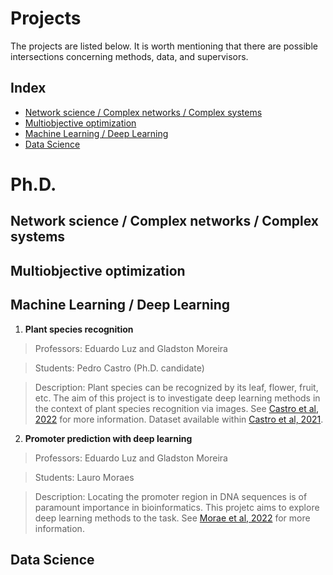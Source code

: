 # Projects

The projects are listed below. It is worth mentioning that there are possible intersections concerning methods, data, and supervisors.

## Index

- [Network science / Complex networks / Complex systems](#networks)
- [Multiobjective optimization](#moo)
- [Machine Learning / Deep Learning](#machine-learning)
- [Data Science](#data-science)


# Ph.D.


## Network science / Complex networks / Complex systems <a name="networks"></a>



## Multiobjective optimization <a name="moo"></a>



## Machine Learning / Deep Learning <a name="machine-learning"></a>
1) **Plant species recognition**
> Professors: Eduardo Luz and Gladston Moreira

> Students: Pedro Castro (Ph.D. candidate)

> Description: Plant species can be recognized by its leaf, flower, fruit, etc. The aim of this project is to investigate deep learning methods in the context of plant species recognition via images. See [Castro et al, 2022](https://ieeexplore.ieee.org/abstract/document/9667141/) for more information. Dataset available within [Castro et al, 2021](https://www.sciencedirect.com/science/article/pii/S2352340921005965).


2) **Promoter prediction with deep learning**
> Professors: Eduardo Luz and Gladston Moreira

> Students: Lauro Moraes

> Description: Locating the promoter region in DNA sequences is of paramount importance in bioinformatics. This projetc aims to explore deep learning methods to the task. See [Morae et al, 2022](https://www.sciencedirect.com/science/article/abs/pii/S001048252200419X) for more information.


## Data Science <a name="data-science"></a>
